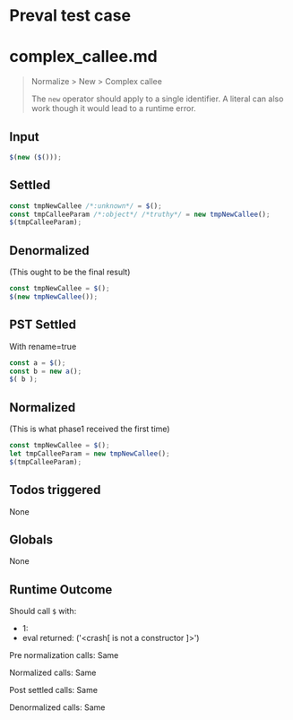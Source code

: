 # Preval test case

# complex_callee.md

> Normalize > New > Complex callee
>
> The `new` operator should apply to a single identifier. A literal can also work though it would lead to a runtime error.

## Input

`````js filename=intro
$(new ($()));
`````


## Settled


`````js filename=intro
const tmpNewCallee /*:unknown*/ = $();
const tmpCalleeParam /*:object*/ /*truthy*/ = new tmpNewCallee();
$(tmpCalleeParam);
`````


## Denormalized
(This ought to be the final result)

`````js filename=intro
const tmpNewCallee = $();
$(new tmpNewCallee());
`````


## PST Settled
With rename=true

`````js filename=intro
const a = $();
const b = new a();
$( b );
`````


## Normalized
(This is what phase1 received the first time)

`````js filename=intro
const tmpNewCallee = $();
let tmpCalleeParam = new tmpNewCallee();
$(tmpCalleeParam);
`````


## Todos triggered


None


## Globals


None


## Runtime Outcome


Should call `$` with:
 - 1: 
 - eval returned: ('<crash[ <ref> is not a constructor ]>')

Pre normalization calls: Same

Normalized calls: Same

Post settled calls: Same

Denormalized calls: Same
